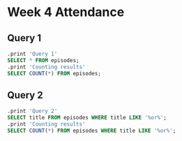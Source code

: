 # Week 4 Attendance

## Query 1
```sql
.print 'Query 1'
SELECT * FROM episodes;
.print 'Counting results'
SELECT COUNT(*) FROM episodes;
```

## Query 2
```sql
.print 'Query 2'
SELECT title FROM episodes WHERE title LIKE '%or%';
.print 'Counting results'
SELECT COUNT(*) FROM episodes WHERE title LIKE '%or%';
```
